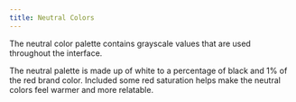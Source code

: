 ```yaml
---
title: Neutral Colors
---
```


The neutral color palette contains grayscale values that are used throughout the interface.

The neutral palette is made up of white to a percentage of black and 1% of the red brand color. Included some red saturation helps make the neutral colors feel warmer and more relatable.
